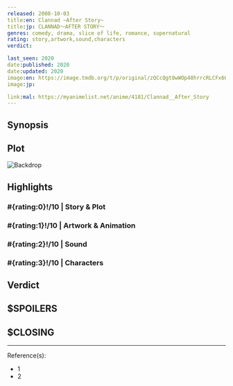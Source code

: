 ```yaml
---
released: 2008-10-03
title:en: Clannad ~After Story~
title:jp: CLANNAD〜AFTER STORY〜
genres: comedy, drama, slice of life, romance, supernatural
rating: story,artwork,sound,characters
verdict:

last_seen: 2020
date:published: 2020
date:updated: 2020
image:en: https://image.tmdb.org/t/p/original/zQCcQgt8wWOp48hrrcRLCFx6UKn.jpg
image:jp:

link:mal: https://myanimelist.net/anime/4181/Clannad__After_Story
---
```


## Synopsis

## Plot

![Backdrop]()

## Highlights

### #{rating:0}!/10 | Story & Plot

### #{rating:1}!/10 | Artwork & Animation

### #{rating:2}!/10 | Sound

### #{rating:3}!/10 | Characters

## Verdict

## $SPOILERS

## $CLOSING

---
Reference(s):

- 1
- 2
